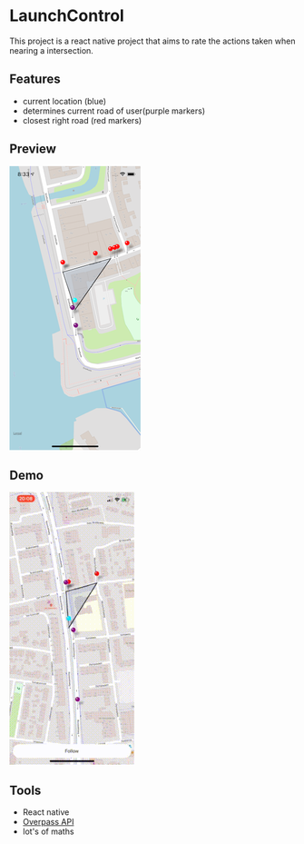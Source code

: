 # LaunchControl
This project is a react native project that aims to rate the actions taken when nearing a intersection.

## Features
- current location (blue)
- determines current road of user(purple markers)
- closest right road (red markers)

## Preview
![Road](./docs/road.png)

## Demo
![Maps Demo](docs/path_finding.gif)

## Tools
- React native
- [Overpass API](http://overpass-api.de)
- lot's of maths